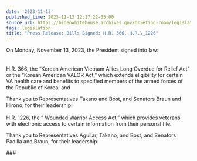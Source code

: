 ```yaml
---
date: '2023-11-13'
published_time: 2023-11-13 12:17:22-05:00
source_url: https://bidenwhitehouse.archives.gov/briefing-room/legislation/2023/11/13/press-release-bills-signed-h-r-366-h-r-1226/
tags: legislation
title: "Press Release: Bills Signed: H.R. 366, H.R.\_1226"
---
```

 
On Monday, November 13, 2023, the President signed into law:  
   
   
H.R. 366, the “Korean American Vietnam Allies Long Overdue for Relief
Act” or the “Korean American VALOR Act,” which extends eligibility for
certain VA health care and benefits to specified members of the armed
forces of the Republic of Korea; and

Thank you to Representatives Takano and Bost, and Senators Braun and
Hirono, for their leadership.  
   
H.R. 1226, the ” Wounded Warrior Access Act,” which provides veterans
with electronic access to certain information from their personal file.

Thank you to Representatives Aguilar, Takano, and Bost, and Senators
Padilla and Braun, for their leadership.

\###

